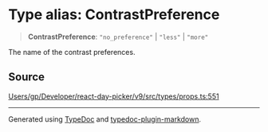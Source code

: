 # Type alias: ContrastPreference

> **ContrastPreference**: `"no_preference"` \| `"less"` \| `"more"`

The name of the contrast preferences.

## Source

[Users/gp/Developer/react-day-picker/v9/src/types/props.ts:551](https://github.com/gpbl/react-day-picker/blob/005599683/src/types/props.ts#L551)

***

Generated using [TypeDoc](https://typedoc.org) and [typedoc-plugin-markdown](https://typedoc-plugin-markdown.org).
